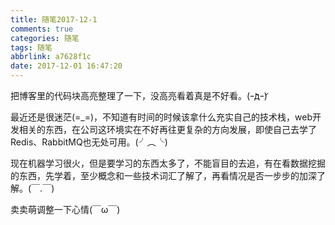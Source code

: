 ```yaml
---
title: 随笔2017-12-1
comments: true
categories: 随笔
tags: 随笔
abbrlink: a7628f1c
date: 2017-12-01 16:47:20
---
```


把博客里的代码块高亮整理了一下，没高亮看着真是不好看。(ｰ̀дｰ́)

最近还是很迷茫(=_=)，不知道有时间的时候该拿什么充实自己的技术栈，web开发相关的东西，在公司这环境实在不好再往更复杂的方向发展，即使自己去学了Redis、RabbitMQ也无处可用。(╯︵╰)

现在机器学习很火，但是要学习的东西太多了，不能盲目的去追，有在看数据挖掘的东西，先学着，至少概念和一些技术词汇了解了，再看情况是否一步步的加深了解。(￣.￣)

卖卖萌调整一下心情(￣ω￣)